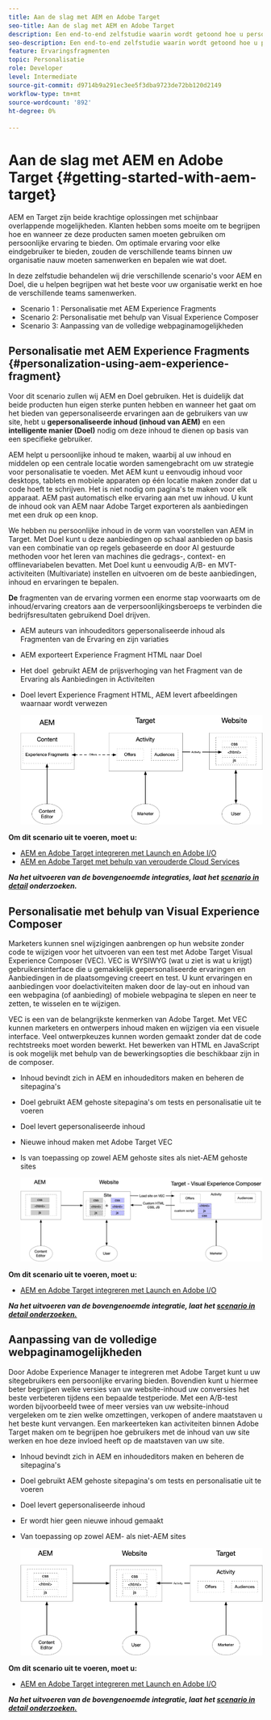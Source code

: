 ```yaml
---
title: Aan de slag met AEM en Adobe Target
seo-title: Aan de slag met AEM en Adobe Target
description: Een end-to-end zelfstudie waarin wordt getoond hoe u persoonlijke ervaringen kunt creëren en leveren met Adobe Experience Manager en Adobe Target. In deze zelfstudie leert u ook over verschillende personen die betrokken zijn bij het proces van het begin tot het einde en hoe zij met elkaar samenwerken
seo-description: Een end-to-end zelfstudie waarin wordt getoond hoe u persoonlijke ervaringen kunt creëren en leveren met Adobe Experience Manager en Adobe Target. In deze zelfstudie leert u ook over verschillende personen die betrokken zijn bij het proces van het begin tot het einde en hoe zij met elkaar samenwerken
feature: Ervaringsfragmenten
topic: Personalisatie
role: Developer
level: Intermediate
source-git-commit: d9714b9a291ec3ee5f3dba9723de72bb120d2149
workflow-type: tm+mt
source-wordcount: '892'
ht-degree: 0%

---
```



# Aan de slag met AEM en Adobe Target {#getting-started-with-aem-target}

AEM en Target zijn beide krachtige oplossingen met schijnbaar overlappende mogelijkheden. Klanten hebben soms moeite om te begrijpen hoe en wanneer ze deze producten samen moeten gebruiken om persoonlijke ervaring te bieden. Om optimale ervaring voor elke eindgebruiker te bieden, zouden de verschillende teams binnen uw organisatie nauw moeten samenwerken en bepalen wie wat doet.

In deze zelfstudie behandelen wij drie verschillende scenario&#39;s voor AEM en Doel, die u helpen begrijpen wat het beste voor uw organisatie werkt en hoe de verschillende teams samenwerken.

* Scenario 1 : Personalisatie met AEM Experience Fragments
* Scenario 2: Personalisatie met behulp van Visual Experience Composer
* Scenario 3: Aanpassing van de volledige webpaginamogelijkheden

## Personalisatie met AEM Experience Fragments {#personalization-using-aem-experience-fragment}

Voor dit scenario zullen wij AEM en Doel gebruiken. Het is duidelijk dat beide producten hun eigen sterke punten hebben en wanneer het gaat om het bieden van gepersonaliseerde ervaringen aan de gebruikers van uw site, hebt u **gepersonaliseerde inhoud (inhoud van AEM)** en een **intelligente manier (Doel)** nodig om deze inhoud te dienen op basis van een specifieke gebruiker.

AEM helpt u persoonlijke inhoud te maken, waarbij al uw inhoud en middelen op een centrale locatie worden samengebracht om uw strategie voor personalisatie te voeden. Met AEM kunt u eenvoudig inhoud voor desktops, tablets en mobiele apparaten op één locatie maken zonder dat u code hoeft te schrijven. Het is niet nodig om pagina&#39;s te maken voor elk apparaat. AEM past automatisch elke ervaring aan met uw inhoud. U kunt de inhoud ook van AEM naar Adobe Target exporteren als aanbiedingen met een druk op een knop.

We hebben nu persoonlijke inhoud in de vorm van voorstellen van AEM in Target. Met Doel kunt u deze aanbiedingen op schaal aanbieden op basis van een combinatie van op regels gebaseerde en door AI gestuurde methoden voor het leren van machines die gedrags-, context- en offlinevariabelen bevatten.  Met Doel kunt u eenvoudig A/B- en MVT-activiteiten (Multivariate) instellen en uitvoeren om de beste aanbiedingen, inhoud en ervaringen te bepalen.

**De** fragmenten van de ervaring vormen een enorme stap voorwaarts om de inhoud/ervaring creators aan de verpersoonlijkingsberoeps te verbinden die bedrijfsresultaten gebruikend Doel drijven.

* AEM auteurs van inhoudeditors gepersonaliseerde inhoud als Fragmenten van de Ervaring en zijn variaties
* AEM exporteert Experience Fragment HTML naar Doel &#x200B;
* Het doel &#x200B; gebruikt AEM de prijsverhoging van het Fragment van de Ervaring als Aanbiedingen in Activiteiten
* Doel levert Experience Fragment HTML, AEM levert afbeeldingen waarnaar wordt verwezen

   ![Personalisatie met behulp van het diagram Fragmenten voor ervaring](assets/personalization-use-case-1/use-case-1-diagram.png)

**Om dit scenario uit te voeren, moet u:**

* [AEM en Adobe Target integreren met Launch en Adobe I/O](./implementation.md#integrating-aem-target-options)
* [AEM en Adobe Target met behulp van verouderde Cloud Services](./implementation.md#integrating-aem-target-options)

***Na het uitvoeren van de bovengenoemde integraties, laat het  [scenario in detail](./personalization-use-case-1.md) onderzoeken.***

## Personalisatie met behulp van Visual Experience Composer

Marketers kunnen snel wijzigingen aanbrengen op hun website zonder code te wijzigen voor het uitvoeren van een test met Adobe Target Visual Experience Composer (VEC). VEC is WYSIWYG (wat u ziet is wat u krijgt) gebruikersinterface die u gemakkelijk gepersonaliseerde ervaringen en Aanbiedingen in de plaatsomgeving creeert en test. U kunt ervaringen en aanbiedingen voor doelactiviteiten maken door de lay-out en inhoud van een webpagina (of aanbieding) of mobiele webpagina te slepen en neer te zetten, te wisselen en te wijzigen.

VEC is een van de belangrijkste kenmerken van Adobe Target. Met VEC kunnen marketers en ontwerpers inhoud maken en wijzigen via een visuele interface. Veel ontwerpkeuzes kunnen worden gemaakt zonder dat de code rechtstreeks moet worden bewerkt. Het bewerken van HTML en JavaScript is ook mogelijk met behulp van de bewerkingsopties die beschikbaar zijn in de composer.

* Inhoud bevindt zich in AEM en inhoudeditors maken en beheren de sitepagina&#39;s
* Doel gebruikt AEM gehoste sitepagina&#39;s om tests en personalisatie uit te voeren
* Doel levert gepersonaliseerde inhoud
* Nieuwe inhoud maken met Adobe Target VEC
* Is van toepassing op zowel AEM gehoste sites als niet-AEM gehoste sites

   ![Personalisatie met het diagram Visual Experience Composer](assets/personalization-use-case-3/use-case-diagram-3.png)

**Om dit scenario uit te voeren, moet u:**

* [AEM en Adobe Target integreren met Launch en Adobe I/O](./implementation.md#integrating-aem-target-options)

***Na het uitvoeren van de bovengenoemde integratie, laat het  [scenario in detail onderzoeken.](./personalization-use-case-3.md)***

## Aanpassing van de volledige webpaginamogelijkheden

Door Adobe Experience Manager te integreren met Adobe Target kunt u uw sitegebruikers een persoonlijke ervaring bieden. Bovendien kunt u hiermee beter begrijpen welke versies van uw website-inhoud uw conversies het beste verbeteren tijdens een bepaalde testperiode. Met een A/B-test worden bijvoorbeeld twee of meer versies van uw website-inhoud vergeleken om te zien welke omzettingen, verkopen of andere maatstaven u het beste kunt vervangen. Een markeerteken kan activiteiten binnen Adobe Target maken om te begrijpen hoe gebruikers met de inhoud van uw site werken en hoe deze invloed heeft op de maatstaven van uw site.

* Inhoud bevindt zich in AEM en inhoudeditors maken en beheren de sitepagina&#39;s
* Doel gebruikt AEM gehoste sitepagina&#39;s om tests en personalisatie uit te voeren
* Doel levert gepersonaliseerde inhoud
* Er wordt hier geen nieuwe inhoud gemaakt
* Van toepassing op zowel AEM- als niet-AEM sites

   ![diagram](assets/personalization-use-case-2/use-case-2-diagram.png)

**Om dit scenario uit te voeren, moet u:**

* [AEM en Adobe Target integreren met Launch en Adobe I/O](./implementation.md#integrating-aem-target-options)

***Na het uitvoeren van de bovengenoemde integratie, laat het  [scenario in detail onderzoeken.](./personalization-use-case-2.md)***
